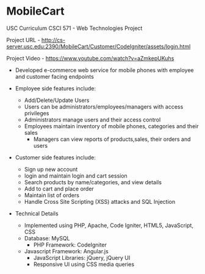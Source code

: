 # MobileCart
USC Curriculum CSCI 571 - Web Technologies Project

Project URL - http://cs-server.usc.edu:2390/MobileCart/Customer/CodeIgniter/assets/login.html

Project Video - https://www.youtube.com/watch?v=aZmkepUKuhs

- Developed e-commerce web service for mobile phones with employee and customer facing endpoints
- Employee side features include:
	- Add/Delete/Update Users
	- Users can be administrators/employees/managers with access privileges
	- Administrators manage users and their access control
  - Employees maintain inventory of mobile phones, categories and their sales
	- Managers can view reports of products,sales, their orders and users

- Customer side features include:
	- Sign up new account
	- login and maintain login and cart session
	- Search products by name/categories, and view details
	- Add to cart and place order
	- Maintain list of orders
	- Handle Cross Site Scripting (XSS) attacks and SQL Injection

- Technical Details
	- Implemented using PHP, Apache, Code Igniter, HTML5, JavaScript, CSS
  - Database: MySQL
	- PHP Framework: CodeIgniter
  - Javascript Framework: Angular.js
	- JavaScript Libraries: jQuery, jQuery UI
	- Responsive UI using CSS media queries
